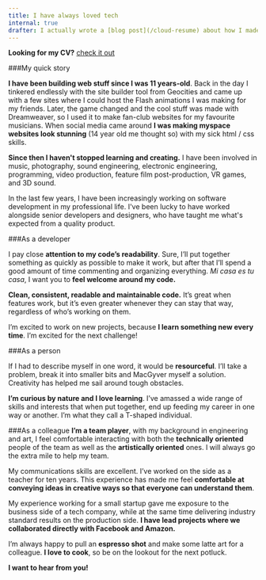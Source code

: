 ```yaml
---
title: I have always loved tech
internal: true
drafter: I actually wrote a [blog post](/cloud-resume) about how I made it.
---
```


**Looking for my CV?** [check it out](https://alejandro.tech/)

###My quick story

**I have been building web stuff since I was 11 years-old**. Back in the day I tinkered endlessly with the site builder tool from Geocities and came up with a few sites where I could host the Flash animations I was making for my friends. Later, the game changed and the cool stuff was made with Dreamweaver, so I used it to make fan-club websites for my favourite musicians. When social media came around **I was making myspace websites look stunning** (14 year old me thought so) with my sick html / css skills.

**Since then I haven't stopped learning and creating.** I have been involved in music, photography, sound engineering, electronic engineering, programming, video production, feature film post-production, VR games, and 3D sound.

In the last few years, I have been increasingly working on software development in my professional life. I've been lucky to have worked alongside senior developers and designers, who have taught me what's expected from a quality product.

###As a developer

I pay close **attention to my code’s readability**. Sure, I’ll put together something as quickly as possible to make it work, but after that I’ll spend a good amount of time commenting and organizing everything. _Mi casa es tu casa_, I want you to **feel welcome around my code.**

**Clean, consistent, readable and maintainable code.** It’s great when features work, but it’s even greater whenever they can stay that way, regardless of who’s working on them.

I’m excited to work on new projects, because **I learn something new every time**. I’m excited for the next challenge!

###As a person

If I had to describe myself in one word, it would be **resourceful**. I’ll take a problem, break it into smaller bits and MacGyver myself a solution. Creativity has helped me sail around tough obstacles.

**I’m curious by nature and I love learning**. I’ve amassed a wide range of skills and interests that when put together, end up feeding my career in one way or another. I’m what they call a <span id='tshaped'>T-shaped individual</span>.

###As a colleague
**I’m a team player**, with my background in engineering and art, I feel comfortable interacting with both the **technically oriented** people of the team as well as the **artistically oriented** ones. I will always go the extra mile to help my team.

My communications skills are excellent. I’ve worked on the side as a teacher for ten years. This experience has made me feel **comfortable at conveying ideas in creative ways so that everyone can understand them**.

My experience working for a small startup gave me exposure to the business side of a tech company, while at the same time delivering industry standard results on the production side. **I have lead projects where we collaborated directly with Facebook and Amazon.**

I’m always happy to pull an **espresso shot** and make some latte art for a colleague. **I love to cook**, so be on the lookout for the next potluck.

**I want to hear from you!**
